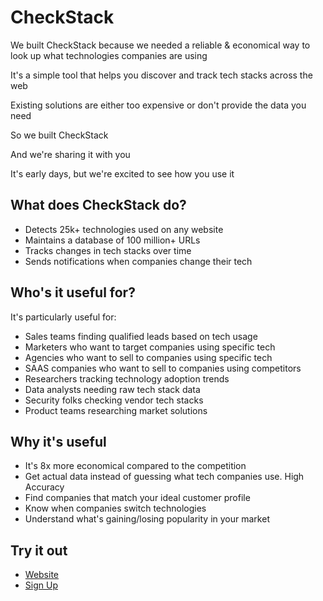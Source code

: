 # CheckStack

We built CheckStack because we needed a reliable & economical way to look up what technologies companies are using

It's a simple tool that helps you discover and track tech stacks across the web

Existing solutions are either too expensive or don't provide the data you need

So we built CheckStack

And we're sharing it with you

It's early days, but we're excited to see how you use it

## What does CheckStack do?

- Detects 25k+ technologies used on any website
- Maintains a database of 100 million+ URLs
- Tracks changes in tech stacks over time
- Sends notifications when companies change their tech

## Who's it useful for?

It's particularly useful for:

- Sales teams finding qualified leads based on tech usage
- Marketers who want to target companies using specific tech
- Agencies who want to sell to companies using specific tech
- SAAS companies who want to sell to companies using competitors
- Researchers tracking technology adoption trends
- Data analysts needing raw tech stack data
- Security folks checking vendor tech stacks
- Product teams researching market solutions

## Why it's useful

- It's 8x more economical compared to the competition
- Get actual data instead of guessing what tech companies use. High Accuracy
- Find companies that match your ideal customer profile
- Know when companies switch technologies
- Understand what's gaining/losing popularity in your market

## Try it out

- [Website](https://checkstack.co)
- [Sign Up](https://app.checkstack.co)
